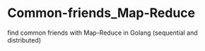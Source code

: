 # Common-friends_Map-Reduce
find common friends with Map-Reduce in Golang (sequential and distributed)
